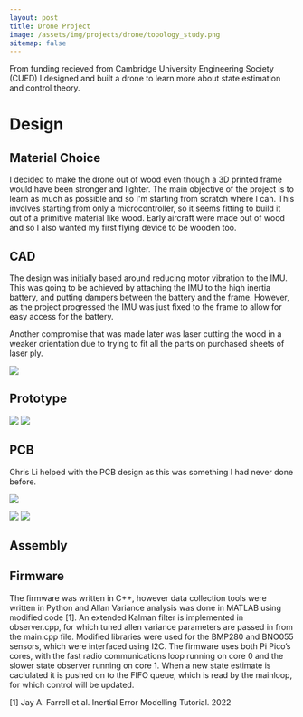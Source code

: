 ```yaml
---
layout: post
title: Drone Project
image: /assets/img/projects/drone/topology_study.png
sitemap: false
---
```


From funding recieved from Cambridge University Engineering Society (CUED) I designed and built a drone to learn more about state estimation and control theory.

<!--more-->

# Design

## Material Choice

I decided to make the drone out of wood even though a 3D printed frame would have been stronger and lighter.
The main objective of the project is to learn as much as possible and so I'm starting from scratch where I can.
This involves starting from only a microcontroller, so it seems fitting to build it out of a primitive material like wood.
Early aircraft were made out of wood and so I also wanted my first flying device to be wooden too.

## CAD

The design was initially based around reducing motor vibration to the IMU.
This was going to be achieved by attaching the IMU to the high inertia battery, and putting dampers between the battery and the frame.
However, as the project progressed the IMU was just fixed to the frame to allow for easy access for the battery.

Another compromise that was made later was laser cutting the wood in a weaker orientation due to trying to fit all the parts on purchased sheets of laser ply.

![](/assets/img/projects/drone/progress_cad.png)

## Prototype

![](/assets/img/projects/drone/IMG_0904.jpg)
![](/assets/img/projects/drone/IMG_0925.jpg)

## PCB

Chris Li helped with the PCB design as this was something I had never done before.

![](/assets/img/projects/drone/board_pcb.png)

![](/assets/img/projects/drone/IMG_0940.jpg)
![](/assets/img/projects/drone/IMG_0943.jpg)

## Assembly




## Firmware

The firmware was written in C++, however data collection tools were written
in Python and Allan Variance analysis was done in MATLAB using modified
code [1].
An extended Kalman filter is implemented in observer.cpp, for which tuned allen
variance parameters are passed in from the main.cpp file. Modified libraries were
used for the BMP280 and BNO055 sensors, which were interfaced using I2C.
The firmware uses both Pi Pico’s cores, with the fast radio communications loop running on core 0 and the slower
state observer running on core 1. When a new state estimate is caclulated it is
pushed on to the FIFO queue, which is read by the mainloop, for which control
will be updated.


[1] Jay A. Farrell et al. Inertial Error Modelling Tutorial. 2022